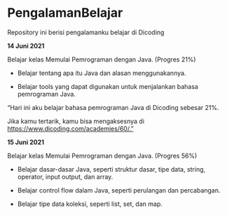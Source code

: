 # PengalamanBelajar
Repository ini berisi pengalamanku belajar di Dicoding

**14 Juni 2021**

Belajar kelas Memulai Pemrograman dengan Java. (Progres 21%)

* Belajar tentang apa itu Java dan alasan menggunakannya.

* Belajar tools yang dapat digunakan untuk menjalankan bahasa pemrograman Java.

“Hari ini aku belajar bahasa pemrograman Java di Dicoding sebesar 21%. 

Jika kamu tertarik, kamu bisa mengaksesnya di https://www.dicoding.com/academies/60/.”

**15 Juni 2021**

Belajar kelas Memulai Pemrograman dengan Java. (Progres 56%)

  * Belajar dasar-dasar Java, seperti struktur dasar, tipe data, string, operator, input output, dan array.

  * Belajar control flow dalam Java, seperti perulangan dan percabangan.

  * Belajar tipe data koleksi, seperti list, set, dan map.
